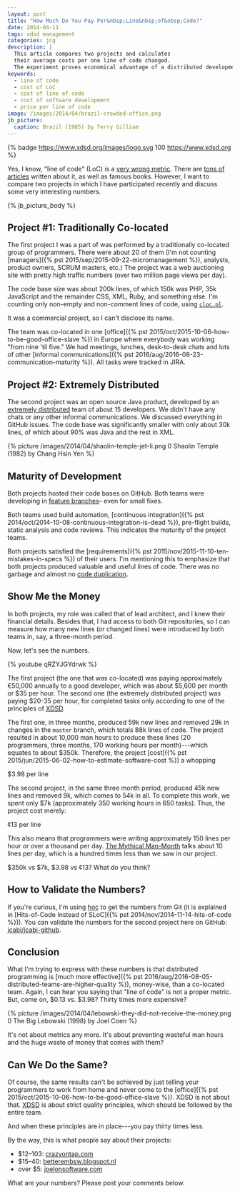 ```yaml
---
layout: post
title: "How Much Do You Pay Per&nbsp;Line&nbsp;of&nbsp;Code?"
date: 2014-04-11
tags: xdsd management
categories: jcg
description: |
  This article compares two projects and calculates
  their average costs per one line of code changed.
  The experiment proves economical advantage of a distributed development.
keywords:
  - line of code
  - cost of LoC
  - cost of line of code
  - cost of software development
  - price per line of code
image: /images/2014/04/brazil-crowded-office.png
jb_picture:
  caption: Brazil (1985) by Terry Gilliam
---
```


{% badge https://www.xdsd.org/images/logo.svg 100 https://www.xdsd.org %}

Yes, I know, "line of code" (LoC)
is a [very wrong metric](http://stackoverflow.com/questions/966800/mythical-man-month-10-lines-per-developer-day-how-close-on-large-projects).
There are [tons of articles](http://blog.codinghorror.com/diseconomies-of-scale-and-lines-of-code/)
written about it, as well as famous books.
However, I want to compare two projects in which I have participated recently
and discuss some very interesting numbers.

<!--more-->

{% jb_picture_body %}

## Project #1: Traditionally Co-located

The first project I was a part of was performed  by a traditionally co-located
group of programmers. There were about 20 of them (I'm not counting
[managers]({% pst 2015/sep/2015-09-22-micromanagement %}),
analysts, product owners, SCRUM masters, etc.) The project was a web auctioning
site with pretty high traffic numbers (over two million page views per day).

The code base size was about 200k lines, of which 150k was PHP, 35k JavaScript
and the remainder CSS, XML, Ruby, and something else. I'm counting only
non-empty and non-comment lines of code, using
[`cloc.pl`](http://cloc.sourceforge.net/).

It was a commercial project, so I can't disclose its name.

The team was co-located in one
[office]({% pst 2015/oct/2015-10-06-how-to-be-good-office-slave %})
in Europe where everybody was working
"from nine 'til five." We had meetings, lunches, desk-to-desk chats and lots of
other [informal communications]({% pst 2016/aug/2016-08-23-communication-maturity %}).
All tasks were tracked in JIRA.

## Project #2: Extremely Distributed

The second project was an open source Java product, developed by an [extremely
distributed](https://www.xdsd.org) team of about 15 developers. We didn't have
any chats or any other informal communications. We discussed everything in
GitHub issues. The code base was significantly smaller with only about 30k
lines, of which about 90% was Java and the rest in XML.

{% picture /images/2014/04/shaolin-temple-jet-li.png 0 Shaolin Temple (1982) by Chang Hsin Yen %}

## Maturity of Development

Both projects hosted their code bases on GitHub. Both teams were developing in
[feature branches](https://martinfowler.com/bliki/FeatureBranch.html)- even for
small fixes.

Both teams used build automation,
[continuous integration]({% pst 2014/oct/2014-10-08-continuous-integration-is-dead %}),
pre-flight builds,
static analysis and code reviews. This indicates the maturity of the project
teams.

Both projects satisfied the
[requirements]({% pst 2015/nov/2015-11-10-ten-mistakes-in-specs %})
of their users. I'm mentioning this to
emphasize that both projects produced valuable and useful lines of code. There
was no garbage and almost no [code
duplication](https://en.wikipedia.org/wiki/Duplicate_code).

## Show Me the Money

In both projects, my role was called that of lead architect, and I knew their
financial details. Besides that, I had access to both Git repositories,
so I can measure how many new lines (or changed lines) were introduced by both
teams in, say, a three-month period.

Now, let's see the numbers.

{% youtube qRZYJGYdrwk %}

The first project (the one that was co-located) was paying approximately
&euro;50,000 annually to a good developer, which was about $5,600 per month or
$35 per hour. The second one (the extremely distributed project) was paying
$20-35 per hour, for completed tasks only according to one of the principles of
[XDSD](https://www.xdsd.org).

The first one, in three months, produced 59k new lines and removed 29k in
changes in the `master` branch, which totals 88k lines of code. The project
resulted in about 10,000 man hours to produce these lines (20 programmers, three
months, 170 working hours per month)---which equates to about $350k. Therefore,
the project
[cost]({% pst 2015/jun/2015-06-02-how-to-estimate-software-cost %}) a whopping

<p class="red center em2">$3.98 per line</p>

The second project, in the same three month period, produced 45k new lines and
removed 9k, which comes to 54k in all. To complete this work, we spent only $7k
(approximately 350 working hours in 650 tasks). Thus, the project cost merely:

<p class="green center em2">&cent;13 per line</p>

This also means that programmers were writing approximately 150 lines per hour
or over a thousand per day.
[The Mythical Man-Month](https://en.wikipedia.org/wiki/The_Mythical_Man-Month)
talks about 10 lines per day, which is a hundred times less than we saw in our project.

$350k vs $7k, $3.98 vs &cent;13? What do you think?

## How to Validate the Numbers?

If you're curious, I'm using [hoc](https://github.com/yegor256/hoc)
to get the numbers from Git (it is explained in
[Hits-of-Code Instead of SLoC]({% pst 2014/nov/2014-11-14-hits-of-code %})).
You can validate the numbers for the second project here on GitHub:
[jcabi/jcabi-github](https://github.com/jcabi/jcabi-github).

## Conclusion

What I'm trying to express with these numbers is that distributed programming is
[much more effective]({% pst 2016/aug/2016-08-05-distributed-teams-are-higher-quality %}),
money-wise, than a co-located team. Again, I can hear you
saying that "line of code" is not a proper metric. But, come on, $0.13 vs.
$3.98? Thirty times more expensive?

{% picture /images/2014/04/lebowski-they-did-not-receive-the-money.png 0 The Big Lebowski (1998) by Joel Coen %}

It's not about metrics any more. It's about preventing wasteful man hours and
the huge waste of money that comes with them?

## Can We Do the Same?

Of course, the same results can't be achieved by just telling your programmers
to work from home and never come to the
[office]({% pst 2015/oct/2015-10-06-how-to-be-good-office-slave %}). XDSD is not about that.
[XDSD](https://www.xdsd.org) is about strict quality principles, which should be
followed by the entire team.

And when these principles are in place---you pay thirty times less.

By the way, this is what people say about their projects:

 * $12&ndash;103: [crazyontap.com](https://www.crazyontap.com/topic.php?TopicId=242135)
 * $15&ndash;40: [betterembsw.blogspot.nl](http://betterembsw.blogspot.nl/2010/10/embedded-software-costs-15-40-per-line.html)
 * over $5: [joelonsoftware.com](http://discuss.joelonsoftware.com/default.asp?biz.5.467536.25)

What are your numbers? Please post your comments below.

